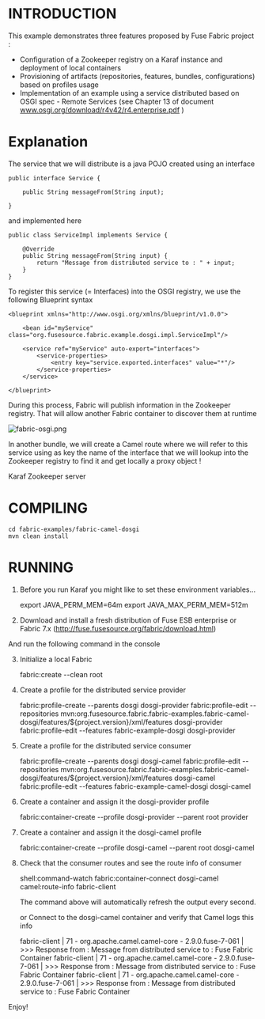 # INTRODUCTION

This example demonstrates three features proposed by Fuse Fabric project :

* Configuration of a Zookeeper registry on a Karaf instance and deployment of local containers
* Provisioning of artifacts (repositories, features, bundles, configurations) based on profiles usage
* Implementation of an example using a service distributed based on OSGI spec - Remote Services (see Chapter 13 of document www.osgi.org/download/r4v42/r4.enterprise.pdf )

# Explanation

The service that we will distribute is a java POJO created using an interface

    public interface Service {

        public String messageFrom(String input);

    }

and implemented here

    public class ServiceImpl implements Service {

        @Override
        public String messageFrom(String input) {
            return "Message from distributed service to : " + input;
        }
    }

To register this service (= Interfaces) into the OSGI registry, we use the following Blueprint syntax

    <blueprint xmlns="http://www.osgi.org/xmlns/blueprint/v1.0.0">

        <bean id="myService" class="org.fusesource.fabric.example.dosgi.impl.ServiceImpl"/>

        <service ref="myService" auto-export="interfaces">
            <service-properties>
                <entry key="service.exported.interfaces" value="*"/>
            </service-properties>
        </service>

    </blueprint>

During this process, Fabric will publish information in the Zookeeper registry. That will allow another Fabric container to discover them at runtime

![fabric-osgi.png](https://raw.github.com/fusesource/fuse/master/fabric/fabric-examples/fabric-camel-dosgi/fabric-osgi.png)

In another bundle, we will create a Camel route where we will refer to this service using as key the name of the interface that we will lookup into
the Zookeeper registry to find it and get locally a proxy object !

<reference id="myService" interface="org.fusesource.fabric.example.dosgi.Service" availability="optional"/>

<camelContext id="camel" trace="false" xmlns="http://camel.apache.org/schema/blueprint">

  <route id="fabric-client">
    <from uri="timer://foo?fixedRate=true&amp;period=10000"/>
    <setBody>
        <constant>Karaf Zookeeper server</constant>
    </setBody>
    <bean ref="myService" method="messageFrom"/>
    <log message=">>> Response from : ${body}"/>
  </route>

</camelContext>


# COMPILING

    cd fabric-examples/fabric-camel-dosgi
    mvn clean install

# RUNNING

1) Before you run Karaf you might like to set these environment variables...

    export JAVA_PERM_MEM=64m
    export JAVA_MAX_PERM_MEM=512m

2) Download and install a fresh distribution of Fuse ESB enterprise or Fabric 7.x (http://fuse.fusesource.org/fabric/download.html)

And run the following command in the console

3) Initialize a local Fabric

    fabric:create --clean root

4) Create a profile for the distributed service provider

    fabric:profile-create --parents dosgi dosgi-provider
    fabric:profile-edit --repositories mvn:org.fusesource.fabric.fabric-examples.fabric-camel-dosgi/features/${project.version}/xml/features dosgi-provider
    fabric:profile-edit --features fabric-example-dosgi dosgi-provider

5) Create a profile for the distributed service consumer

    fabric:profile-create --parents dosgi dosgi-camel
    fabric:profile-edit --repositories mvn:org.fusesource.fabric.fabric-examples.fabric-camel-dosgi/features/${project.version}/xml/features dosgi-camel
    fabric:profile-edit --features fabric-example-camel-dosgi dosgi-camel

6) Create a container and assign it the dosgi-provider profile

    fabric:container-create --profile dosgi-provider --parent root provider

7) Create a container and assign it the dosgi-camel profile

    fabric:container-create --profile dosgi-camel --parent root dosgi-camel

8) Check that the consumer routes and see the route info of consumer

    shell:command-watch fabric:container-connect dosgi-camel camel:route-info fabric-client

   The command above will automatically refresh the output every second.

   or Connect to the dosgi-camel container and verify that Camel logs this info

   fabric-client | 71 - org.apache.camel.camel-core - 2.9.0.fuse-7-061 | >>> Response from : Message from distributed service to : Fuse Fabric Container
   fabric-client | 71 - org.apache.camel.camel-core - 2.9.0.fuse-7-061 | >>> Response from : Message from distributed service to : Fuse Fabric Container
   fabric-client | 71 - org.apache.camel.camel-core - 2.9.0.fuse-7-061 | >>> Response from : Message from distributed service to : Fuse Fabric Container

Enjoy!
